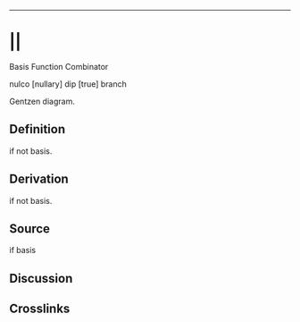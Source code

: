 ------------------------------------------------------------------------

# \|\|

Basis Function Combinator

nulco \[nullary\] dip \[true\] branch

Gentzen diagram.

## Definition

if not basis.

## Derivation

if not basis.

## Source

if basis

## Discussion

## Crosslinks
